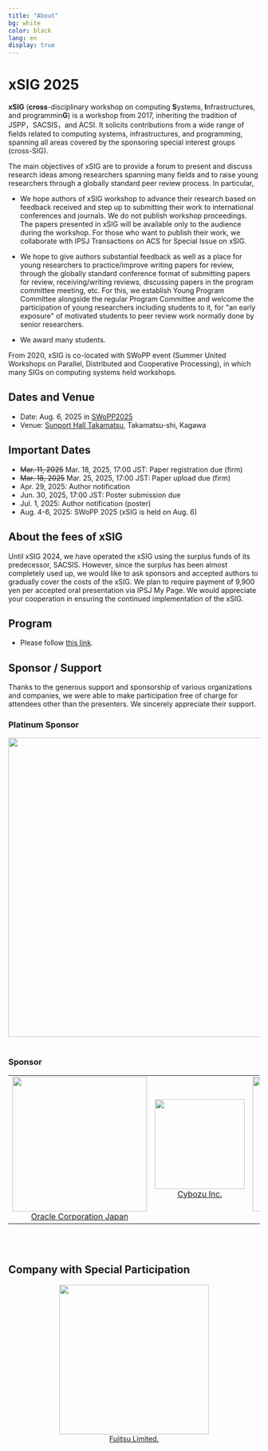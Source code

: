 ```yaml
---
title: "About"
bg: white
color: black
lang: en
display: true
---
```

# xSIG 2025

**xSIG** (**cross**-disciplinary workshop on computing **S**ystems, **I**nfrastructures, and programmin**G**)
is a workshop from 2017,
inheriting the tradition of JSPP，SACSIS，and ACSI. It solicits
contributions from a wide range of fields related to computing systems,
infrastructures, and programming, spanning all areas covered by the
sponsoring special interest groups (cross-SIG).

The main objectives of xSIG are to provide a forum to present and
discuss research ideas among researchers spanning many fields and to
raise young researchers through a globally standard peer review process.
In particular,

- We hope authors of xSIG workshop to advance their research based on
  feedback received and step up to submitting their work to
  international conferences and journals. We do not publish
  workshop proceedings. The papers presented in xSIG will be available
  only to the audience during the workshop. For those who want to
  publish their work, we collaborate with IPSJ Transactions on ACS for
  Special Issue on xSIG.

- We hope to give authors substantial feedback as well as a place for
  young researchers to practice/improve writing papers for review,
  through the globally standard conference format of submitting papers
  for review, receiving/writing reviews, discussing papers in the
  program committee meeting, etc. For this, we establish
  Young Program Committee alongside the regular Program
  Committee and welcome the participation of young researchers
  including students to it, for "an early exposure" of motivated
  students to peer review work normally done by senior researchers.

- We award many students.

From 2020, xSIG is co-located with SWoPP event (Summer United Workshops
on Parallel, Distributed and Cooperative Processing), in which many SIGs
on computing systems held workshops.

## Dates and Venue

- Date: Aug. 6, 2025 in [SWoPP2025](https://sites.google.com/site/swoppweb/)
- Venue: [Sunport Hall Takamatsu](https://www.sunport-hall.jp/), Takamatsu-shi, Kagawa

## Important Dates

- ~~Mar. 11, 2025~~ Mar. 18, 2025, 17:00 JST: Paper registration due (firm)
- ~~Mar. 18, 2025~~ Mar. 25, 2025, 17:00 JST: Paper upload due (firm)
- Apr. 29, 2025: Author notification
- Jun. 30, 2025, 17:00 JST: Poster submission due
- Jul.  1, 2025: Author notification (poster)
- Aug. 4-6, 2025: SWoPP 2025 (xSIG is held on Aug. 6)

## About the fees of xSIG

Until xSIG 2024, we have operated the xSIG using the surplus funds of its predecessor, SACSIS.
However, since the surplus has been almost completely used up, we would like to ask sponsors and accepted authors to gradually cover the costs of the xSIG.
We plan to require payment of 9,900 yen per accepted oral presentation via IPSJ My Page.
We would appreciate your cooperation in ensuring the continued implementation of the xSIG.


## Program

- Please follow [this link](https://swopp.github.io/2025/program/).


## Sponsor / Support
Thanks to the generous support and sponsorship of various organizations and companies, we were able to make participation free of charge for attendees other than the presenters.
We sincerely appreciate their support.


### Platinum Sponsor
<div align="center"> 
<a href="https://www.supercomputing-japan.org/" alt="General Incorporated Association Supercomputing Japan" >
<Img src="/img/sc-japan.png" width="600px"></a>
</div>
<br/>


### Sponsor
<div align="center"> 
<table>
<tr><td align="center">
<a href="https://www.oracle.com/jp/cloud/hpc/" alt="Oracle Corporation Japan">
<img src="/img/Oracle_Cloud Infrastructure_rgb.png" width="270px"><br/> 
Oracle Corporation Japan
</a>
</td>
<td align="center">
<a href="https://cybozu.co.jp/" alt="Cybozu Inc.">
<img src="/img/logo_cybozu_Square_A.png" width="180px" ><br/>
Cybozu Inc.
</a>
</td>
<td align="center">
<a href="https://www.toyota-tokyo.tech/" alt="Toyota Motor Corporation">
<img src="/img/globaltoyota_logo.png" width="270px" ><br/>
Toyota Motor Corporation
</a>
</td>
</tr>
</table>
</div>
<br/>
<br/>


## Company with Special Participation
<div align="center"> 
<a href="https://global.fujitsu/ja-jp" alt="Fujitsu Limited">
<img src="/img/7935-12-Fujitsu-Symbol-Mark-Red-with-ISO-Large-v1.0.png"
width="300px" ><br/>
Fujitsu Limited.
</a>
</div>
